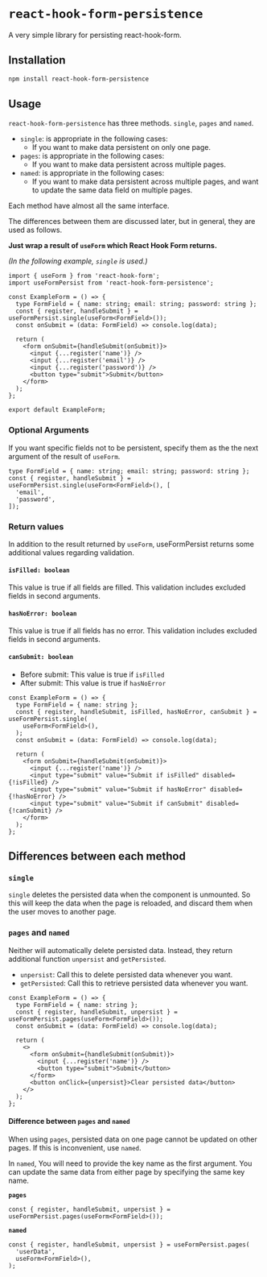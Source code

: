 # `react-hook-form-persistence`

A very simple library for persisting react-hook-form.

## Installation

```sh
npm install react-hook-form-persistence
```

## Usage

`react-hook-form-persistence` has three methods. `single`, `pages` and `named`.

- `single`: is appropriate in the following cases:
  - If you want to make data persistent on only one page.
- `pages`: is appropriate in the following cases:
  - If you want to make data persistent across multiple pages.
- `named`: is appropriate in the following cases:
  - If you want to make data persistent across multiple pages, and want to update the same data field on multiple pages.

Each method have almost all the same interface.

The differences between them are discussed later, but in general, they are used as follows.

**Just wrap a result of `useForm` which React Hook Form returns.**

_(In the following example, `single` is used.)_

```tsx
import { useForm } from 'react-hook-form';
import useFormPersist from 'react-hook-form-persistence';

const ExampleForm = () => {
  type FormField = { name: string; email: string; password: string };
  const { register, handleSubmit } = useFormPersist.single(useForm<FormField>());
  const onSubmit = (data: FormField) => console.log(data);

  return (
    <form onSubmit={handleSubmit(onSubmit)}>
      <input {...register('name')} />
      <input {...register('email')} />
      <input {...register('password')} />
      <button type="submit">Submit</button>
    </form>
  );
};

export default ExampleForm;
```

### Optional Arguments

If you want specific fields not to be persistent, specify them as the the next argument of the result of `useForm`.

```tsx
type FormField = { name: string; email: string; password: string };
const { register, handleSubmit } = useFormPersist.single(useForm<FormField>(), [
  'email',
  'password',
]);
```

### Return values

In addition to the result returned by `useForm`, useFormPersist returns some additional values regarding validation.

#### `isFilled: boolean`

This value is true if all fields are filled. This validation includes excluded fields in second arguments.

#### `hasNoError: boolean`

This value is true if all fields has no error. This validation includes excluded fields in second arguments.

#### `canSubmit: boolean`

- Before submit: This value is true if `isFilled`
- After submit: This value is true if `hasNoError`

```tsx
const ExampleForm = () => {
  type FormField = { name: string };
  const { register, handleSubmit, isFilled, hasNoError, canSubmit } = useFormPersist.single(
    useForm<FormField>(),
  );
  const onSubmit = (data: FormField) => console.log(data);

  return (
    <form onSubmit={handleSubmit(onSubmit)}>
      <input {...register('name')} />
      <input type="submit" value="Submit if isFilled" disabled={!isFilled} />
      <input type="submit" value="Submit if hasNoError" disabled={!hasNoError} />
      <input type="submit" value="Submit if canSubmit" disabled={!canSubmit} />
    </form>
  );
};
```

## Differences between each method

### `single`

`single` deletes the persisted data when the component is unmounted. So this will keep the data when the page is reloaded, and discard them when the user moves to another page.

### `pages` and `named`

Neither will automatically delete persisted data. Instead, they return additional function `unpersist` and `getPersisted`.

- `unpersist`: Call this to delete persisted data whenever you want.
- `getPersisted`: Call this to retrieve persisted data whenever you want.

```tsx
const ExampleForm = () => {
  type FormField = { name: string };
  const { register, handleSubmit, unpersist } = useFormPersist.pages(useForm<FormField>());
  const onSubmit = (data: FormField) => console.log(data);

  return (
    <>
      <form onSubmit={handleSubmit(onSubmit)}>
        <input {...register('name')} />
        <button type="submit">Submit</button>
      </form>
      <button onClick={unpersist}>Clear persisted data</button>
    </>
  );
};
```

#### Difference between `pages` and `named`

When using `pages`, persisted data on one page cannot be updated on other pages. If this is inconvenient, use `named`.

In `named`, You will need to provide the key name as the first argument. You can update the same data from either page by specifying the same key name.

**`pages`**

```tsx
const { register, handleSubmit, unpersist } = useFormPersist.pages(useForm<FormField>());
```

**`named`**

```tsx
const { register, handleSubmit, unpersist } = useFormPersist.pages(
  'userData',
  useForm<FormField>(),
);
```
